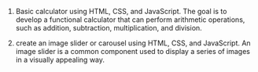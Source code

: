 1. Basic calculator using HTML, CSS, and
JavaScript. The goal  is to develop a functional calculator that can perform
arithmetic operations, such as addition, subtraction, multiplication, and division.


2. create an image slider or carousel
using HTML, CSS, and JavaScript. An image slider is a common component used to display a
series of images in a visually appealing way.
